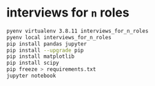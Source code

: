 # interviews for `n` roles

```bash
pyenv virtualenv 3.8.11 interviews_for_n_roles
pyenv local interviews_for_n_roles
pip install pandas jupyter
pip install --upgrade pip
pip install matplotlib
pip install scipy
pip freeze > requirements.txt
jupyter notebook
```
